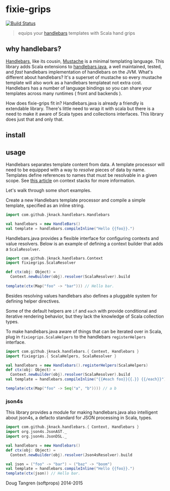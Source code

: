 # fixie-grips

[![Build Status](https://travis-ci.org/softprops/fixie-grips.svg)](https://travis-ci.org/softprops/fixie-grips)

> equips your [handlebars](https://github.com/jknack/handlebars.java) templates with Scala hand grips

## why handlebars?

[Handlebars](http://handlebarsjs.com/), like its cousin, [Mustache](http://mustache.github.io/) is a minimal templating language. This
library adds Scala extensions to [handlebars.java](https://github.com/jknack/handlebars.java), a well maintained, tested, and _fast_ handlebars implementation of handlebars on the JVM. What's different about handlebars? It's a superset of mustache so every mustache template will also work as a handlebars templateat not extra cost. Handlebars has a number of language bindings so you can share your templates across many runtimes ( front and backends ).

How does fixie-grips fit in? Handlebars.java is already a friendly is extendable library. There's little need to wrap it with scala but there is a need to make it aware of Scala types and collections interfaces. This library does just that and only that.

## install

## usage

Handlebars separates template content from data. A template processor will need to be equipped with a way to _resolve_ pieces of data by name.
Templates define references to names that must be resolvable in a given scope. See [this article](http://jknack.github.io/handlebars.java/stack.html) on context stacks for more information.

Let's walk through some short examples.

Create a new Handlebars template processor and compile a simple template, specified as an inline string.

```scala
import com.github.jknack.handlebars.Handlebars

val handlebars = new HandleBars()
val template = handlebars.compileInline("Hello {{foo}}.")
```

Handlebars.java provides a flexible interface for configuring contexts and value resolvers. Below is an example
of defining a context builder that adds a `ScalaResolver`.

```scala
import com.github.jknack.handlebars.Context
import fixiegrips.ScalaResolver

def ctx(obj: Object) =
  Context.newBuilder(obj).resolver(ScalaResolver).build
  
template(ctx(Map("foo" -> "bar"))) // Hello bar.
```

Besides resolving values handlebars also defines a pluggable system for defining helper directives.

Some of the default helpers are `if` and `each` with provide conditional and iterative rendering behavior, but they lack the knowledge of Scala 
collection types.

To make handlebars.java aware of things that can be iterated over in Scala, plug in `fixiegrips.ScalaHelpers` to the handlebars `registerHelpers` interface.

```scala
import com.github.jknack.handlebars.{ Context, Handlebars }
import fixiegrips.{ ScalaHelpers, ScalaResolver }

val handlebars = new Handlebars().registerHelpers(ScalaHelpers)
def ctx(obj: Object) =
  Context.newBuilder(obj).resolver(ScalaResolver).build
val template = handlebars.compileInline("{{#each foo}}{{.}} {{/each}}")

template(ctx(Map("foo" -> Seq("a", "b")))) // a b
```

### json4s

This library provides a module for making handlebars.java also intelligent about json4s, a defacto standard for JSON processing in Scala, types.

```scala
import com.github.jknack.handlebars.{ Context, Handlebars }
import org.json4s.JsonAST._
import org.json4s.JsonDSL._

val handlebars = new Handlebars()
def ctx(obj: Object) =
  Context.newBuilder(obj).resolver(Json4sResolver).build

val json = ("foo" -> "bar") ~ ("baz" -> "boom")
val template = handlebars.compileInline("Hello {{foo}}.")
template(ctx(json)) // Hello bar.
```

Doug Tangren (softprops) 2014-2015
